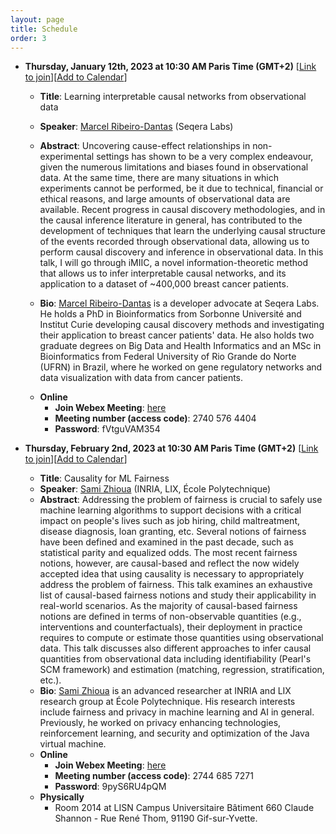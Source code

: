 ```yaml
---
layout: page
title: Schedule
order: 3
---
```


<!-- ## Upcoming Seminar Presentations -->




* **Thursday, January 12th, 2023 at 10:30 AM Paris Time (GMT+2)** [[Link to join](https://inria.webex.com/inria-en/j.php?MTID=md24d69e954143fce9523fff3a141f487)][[Add to Calendar](/files/RibeiroDantas.ics)]
  - **Title**: Learning interpretable causal networks from observational data
  - **Speaker**: [Marcel Ribeiro-Dantas](http://mribeirodantas.me) (Seqera Labs)
  - **Abstract**: Uncovering cause-effect relationships in non-experimental settings has shown to be a very complex endeavour, given the numerous limitations and biases found in observational data. At the same time, there are many situations in which experiments cannot be performed, be it due to technical, financial or ethical reasons, and large amounts of observational data are available. Recent progress in causal discovery methodologies, and in the causal inference literature in general, has contributed to the development of techniques that learn the underlying causal structure of the events recorded through observational data, allowing us to perform causal discovery and inference in observational data. In this talk, I will go through iMIIC, a novel information-theoretic method that allows us to infer interpretable causal networks, and its application to a dataset of ~400,000 breast cancer patients.

  - **Bio**: [Marcel Ribeiro-Dantas](http://mribeirodantas.me) is a developer advocate at Seqera Labs. He holds a PhD in Bioinformatics from Sorbonne Université and Institut Curie developing causal discovery methods and investigating their application to breast cancer patients' data. He also holds two graduate degrees on Big Data and Health Informatics and an MSc in Bioinformatics from Federal University of Rio Grande do Norte (UFRN) in Brazil, where he worked on gene regulatory networks and data visualization with data from cancer patients.
  
  * **Online**
    - **Join Webex Meeting**: [here](https://inria.webex.com/inria-en/j.php?MTID=md24d69e954143fce9523fff3a141f487)
    - **Meeting number (access code)**: 2740 576 4404
    - **Password**: fVtguVAM354


* **Thursday, February 2nd, 2023 at 10:30 AM Paris Time (GMT+2)** [[Link to join](https://inria.webex.com/inria-en/j.php?MTID=mb0a1b91531f6bab0d3a8d4c470cf0e6d)][[Add to Calendar](/files/Zhioua.ics)]
  - **Title**: Causality for ML Fairness
  - **Speaker**: [Sami Zhioua](http://www.lix.polytechnique.fr/Labo/Sami.ZHIOUA/) (INRIA, LIX, École Polytechnique)
  - **Abstract**: Addressing the problem of fairness is crucial to safely use machine learning algorithms to support decisions with a critical impact on people's lives such as job hiring, child maltreatment, disease diagnosis, loan granting, etc. Several notions of fairness have been defined and examined in the past decade, such as statistical parity and equalized odds. The most recent fairness notions, however, are causal-based and reflect the now widely accepted idea that using causality is necessary to appropriately address the problem of fairness. This talk examines an exhaustive list of causal-based fairness notions and study their applicability in real-world scenarios. As the majority of causal-based fairness notions are defined in terms of non-observable quantities (e.g., interventions and counterfactuals), their deployment in practice requires to compute or estimate those quantities using observational data. This talk discusses also different approaches to infer causal quantities from observational data including identifiability (Pearl's SCM framework) and estimation (matching, regression, stratification, etc.).
  - **Bio**: [Sami Zhioua](http://www.lix.polytechnique.fr/Labo/Sami.ZHIOUA/) is an advanced researcher at INRIA and LIX research group at École Polytechnique. His research interests include fairness and privacy in machine learning and AI in general. Previously, he worked on privacy enhancing technologies, reinforcement learning, and security and optimization of the Java virtual machine.
  
  * **Online**
    - **Join Webex Meeting**: [here](https://inria.webex.com/inria-en/j.php?MTID=mb0a1b91531f6bab0d3a8d4c470cf0e6d)
    - **Meeting number (access code)**: 2744 685 7271
    - **Password**: 9pyS6RU4pQM
  * **Physically**
    - Room 2014 at LISN Campus Universitaire Bâtiment 660 Claude Shannon - Rue René Thom, 91190 Gif-sur-Yvette.
  